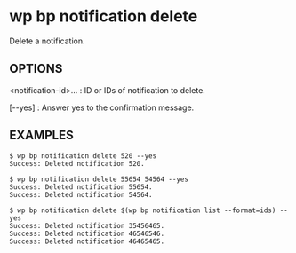 #	wp bp notification delete

Delete a notification.

## OPTIONS

&lt;notification-id&gt;...
: ID or IDs of notification to delete.

[--yes]
: Answer yes to the confirmation message.

## EXAMPLES

    $ wp bp notification delete 520 --yes
    Success: Deleted notification 520.

    $ wp bp notification delete 55654 54564 --yes
    Success: Deleted notification 55654.
    Success: Deleted notification 54564.

    $ wp bp notification delete $(wp bp notification list --format=ids) --yes
    Success: Deleted notification 35456465.
    Success: Deleted notification 46546546.
    Success: Deleted notification 46465465.
